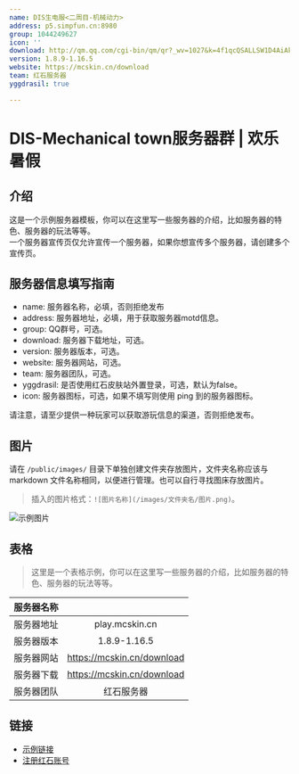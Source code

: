 ```yaml
---
name: DIS生电服<二周目-机械动力>
address: p5.simpfun.cn:8980 
group: 1044249627
icon: ''
download: http://qm.qq.com/cgi-bin/qm/qr?_wv=1027&k=4f1qcQSALLSW1D4AiAkElcuXgwOSEiBL&authKey=iJUjZaInu0lFl9qUx6ddqk4eumGprd4fcraK5ZFm%2BbcLxK0yYoFmFYAm8JpPKRDZ&noverify=0&group_code=623768573
version: 1.8.9-1.16.5
website: https://mcskin.cn/download
team: 红石服务器
yggdrasil: true

---
```

# DIS-Mechanical town服务器群 | 欢乐暑假

## 介绍

这是一个示例服务器模板，你可以在这里写一些服务器的介绍，比如服务器的特色、服务器的玩法等等。     
一个服务器宣传页仅允许宣传一个服务器，如果你想宣传多个服务器，请创建多个宣传页。

## 服务器信息填写指南

- name: 服务器名称，必填，否则拒绝发布
- address: 服务器地址，必填，用于获取服务器motd信息。
- group: QQ群号，可选。
- download: 服务器下载地址，可选。
- version: 服务器版本，可选。
- website: 服务器网站，可选。
- team: 服务器团队，可选。
- yggdrasil: 是否使用红石皮肤站外置登录，可选，默认为false。
- icon: 服务器图标，可选，如果不填写则使用 ping 到的服务器图标。

请注意，请至少提供一种玩家可以获取游玩信息的渠道，否则拒绝发布。

## 图片

请在 `/public/images/` 目录下单独创建文件夹存放图片，文件夹名称应该与 markdown 文件名称相同，以便进行管理。也可以自行寻找图床存放图片。

> 插入的图片格式：`![图片名称](/images/文件夹名/图片.png)`。

![示例图片](/images/example/table_bg.png)

## 表格
> 这里是一个表格示例，你可以在这里写一些服务器的介绍，比如服务器的特色、服务器的玩法等等。

| 服务器名称 |  |
| :---: | :---: |
| 服务器地址 | play.mcskin.cn |
| 服务器版本 | 1.8.9-1.16.5 |
| 服务器网站 | https://mcskin.cn/download |
| 服务器下载 | https://mcskin.cn/download |
| 服务器团队 | 红石服务器 |

## 链接

- [示例链接](https://mcskin.cn/download)
- [注册红石账号](https://mcskin.cn/register)